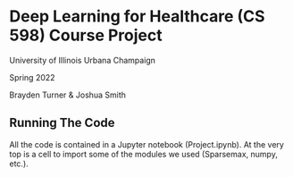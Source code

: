 # Deep Learning for Healthcare (CS 598) Course Project

University of Illinois Urbana Champaign

Spring 2022

Brayden Turner & Joshua Smith


## Running The Code
All the code is contained in a Jupyter notebook (Project.ipynb). At the very top is a cell to import some of the modules we used (Sparsemax, numpy, etc.).

